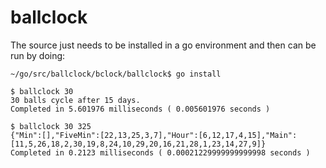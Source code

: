# ballclock

The source just needs to be installed in a go environment and then can be run by doing:

    ~/go/src/ballclock/bclock/ballclock$ go install

    $ ballclock 30
    30 balls cycle after 15 days.
    Completed in 5.601976 milliseconds ( 0.005601976 seconds )

    $ ballclock 30 325
    {"Min":[],"FiveMin":[22,13,25,3,7],"Hour":[6,12,17,4,15],"Main":[11,5,26,18,2,30,19,8,24,10,29,20,16,21,28,1,23,14,27,9]}
    Completed in 0.2123 milliseconds ( 0.00021229999999999998 seconds )
